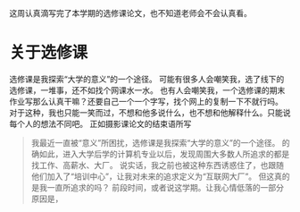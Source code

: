 这周认真滴写完了本学期的选修课论文，也不知道老师会不会认真看。
# 关于选修课
选修课是我探索“大学的意义”的一个途径。
可能有很多人会嘲笑我，选了线下的选修课，一堆事，还不如找个网课水一水。
也有人会嘲笑我，一个选修课的期末作业写那么认真干嘛？还要自己一个一个字写，找个网上的复制一下不就行吗。
对于这种，我也只能一笑而过，不想和他多说什么，也不想和他解释什么。只能说每个人的想法不同吧。
正如摄影课论文的结束语所写
> 我最近一直被“意义”所困扰，选修课是我探索“大学的意义”的一个途径。
的确如此，进入大学后学的计算机专业以后，发现周围大多数人所追求的都是找工作、高薪水、大厂。
说实话，我之前也被这种东西诱惑住了，也跟随他们加入了“培训中心”，让我对未来的追求定义为“互联网大厂”。
但这真的是我一直所追求的吗？
前段时间，或者说这学期。让我心情低落的一部分原因是，
